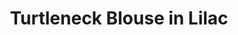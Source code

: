 ---
title: Turtleneck Blouse in Lilac
price: RUB 3,230

description: The base is made of fabric, and the yoke is made of jersey, so the two parts are contrast in texture while close in color. The neck has an invisible zipper on the back. 

composition: 50% polyester, 40% viscose, 10% elastane
sizes: Available in two sizes (S, M)  
---